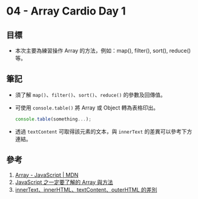 # 04 - Array Cardio Day 1

## 目標

- 本次主要為練習操作 Array 的方法，例如：map(), filter(), sort(), reduce()等。

## 筆記

- 須了解 `map()`、`filter()`、`sort()`、`reduce()` 的參數及回傳值。

- 可使用 `console.table()` 將 Array 或 Object 轉為表格印出。

  ```javascript
  console.table(something...);
  ```
  
- 透過 `textContent` 可取得該元素的文本，與 `innerText` 的差異可以參考下方連結。

## 參考

1. [Array - JavaScript | MDN](https://developer.mozilla.org/zh-TW/docs/Web/JavaScript/Reference/Global_Objects/Array)
2. [JavaScript 之一定要了解的 Array 與方法](https://ithelp.ithome.com.tw/users/20104175/ironman/2584)
3. [innerText、innerHTML、textContent、outerHTML 的差別](https://orandigo.github.io/blog/2020/03/22/20200322-innerText-innerHTML-textContent-outerHTML/)
